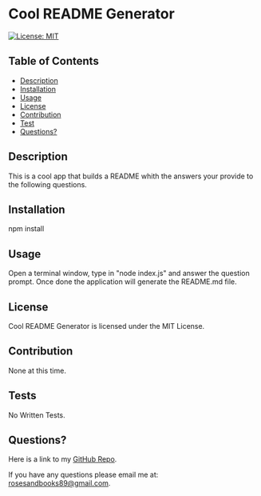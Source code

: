 # **Cool README Generator**

[![License: MIT](https://img.shields.io/badge/License-MIT-yellow.svg)](https://opensource.org/licenses/MIT)


## **Table of Contents**

* [Description](#description)
* [Installation](#installation)
* [Usage](#usage)
* [License](#licenses)
* [Contribution](#contribution)
* [Test](#tests)
* [Questions?](#questions)


## Description
This is a cool app that builds a README whith the answers your provide to the following questions.

## Installation
npm install

## Usage
Open a terminal window, type in "node index.js" and answer the question prompt. Once done the application will generate the README.md file.

## License

Cool README Generator is licensed under the MIT License.


## Contribution
None at this time. 

## Tests
No Written Tests.

## Questions?
Here is a link to my [GitHub Repo](https://github.com/rosesandbooks89).

If you have any questions please email me at: rosesandbooks89@gmail.com.
